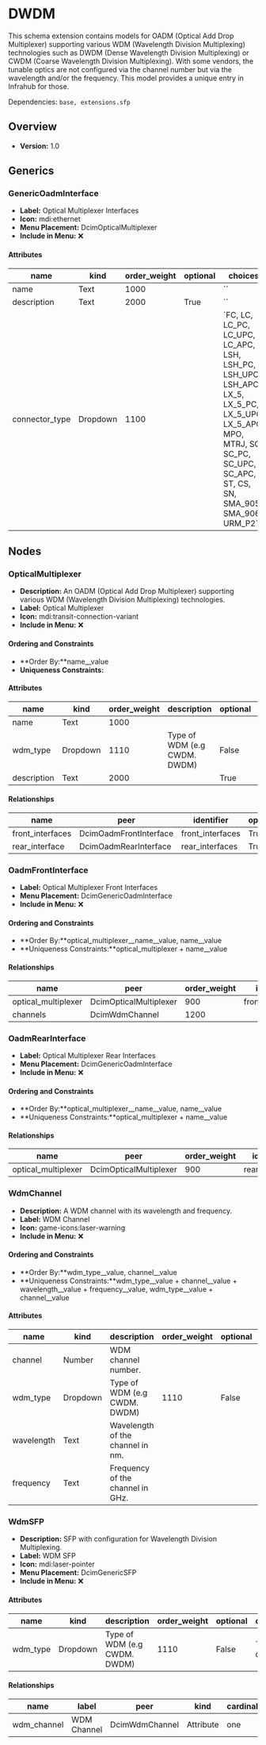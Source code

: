 # DWDM

This schema extension contains models for OADM (Optical Add Drop Multiplexer) supporting various WDM (Wavelength Division Multiplexing) technologies such as DWDM (Dense Wavelength Division Multiplexing) or CWDM (Coarse Wavelength Division Multiplexing). With some vendors, the tunable optics are not configured via the channel number but via the wavelength and/or the frequency. This model provides a unique entry in Infrahub for those.

Dependencies: `base, extensions.sfp`

## Overview

- **Version:** 1.0

## Generics

### GenericOadmInterface

- **Label:** Optical Multiplexer Interfaces
- **Icon:** mdi:ethernet
- **Menu Placement:** DcimOpticalMultiplexer
- **Include in Menu:** ❌

#### Attributes

| name | kind | order_weight | optional | choices |
| ---- | ---- | ------------ | -------- | ------- |
| name | Text | 1000 |  | \`\` |
| description | Text | 2000 | True | \`\` |
| connector\_type | Dropdown | 1100 |  | \`FC, LC, LC\_PC, LC\_UPC, LC\_APC, LSH, LSH\_PC, LSH\_UPC, LSH\_APC, LX\_5, LX\_5\_PC, LX\_5\_UPC, LX\_5\_APC, MPO, MTRJ, SC, SC\_PC, SC\_UPC, SC\_APC, ST, CS, SN, SMA\_905, SMA\_906, URM\_P2\` |

## Nodes

### OpticalMultiplexer

- **Description:** An OADM (Optical Add Drop Multiplexer) supporting various WDM (Wavelength Division Multiplexing) technologies.
- **Label:** Optical Multiplexer
- **Icon:** mdi:transit-connection-variant
- **Include in Menu:** ❌

#### Ordering and Constraints

- **Order By:**name__value
- **Uniqueness Constraints:**

#### Attributes

| name | kind | order_weight | description | optional | choices | default_value |
| ---- | ---- | ------------ | ----------- | -------- | ------- | ------------- |
| name | Text | 1000 |  |  | \`\` |  |
| wdm\_type | Dropdown | 1110 | Type of WDM \(e\.g CWDM\. DWDM\) | False | \`cwdm, dwdm\` | dwdm |
| description | Text | 2000 |  | True | \`\` |  |

#### Relationships

| name | peer | identifier | optional | cardinality | kind |
| ---- | ---- | ---------- | -------- | ----------- | ---- |
| front\_interfaces | DcimOadmFrontInterface | front\_interfaces | True | many | Component |
| rear\_interface | DcimOadmRearInterface | rear\_interfaces | True | one | Component |

### OadmFrontInterface

- **Label:** Optical Multiplexer Front Interfaces
- **Menu Placement:** DcimGenericOadmInterface
- **Include in Menu:** ❌

#### Ordering and Constraints

- **Order By:**optical_multiplexer__name__value, name__value
- **Uniqueness Constraints:**optical_multiplexer + name__value

#### Relationships

| name | peer | order_weight | identifier | optional | cardinality | kind |
| ---- | ---- | ------------ | ---------- | -------- | ----------- | ---- |
| optical\_multiplexer | DcimOpticalMultiplexer | 900 | front\_interfaces | False | one | Parent |
| channels | DcimWdmChannel | 1200 |  | True | many | Attribute |

### OadmRearInterface

- **Label:** Optical Multiplexer Rear Interfaces
- **Menu Placement:** DcimGenericOadmInterface
- **Include in Menu:** ❌

#### Ordering and Constraints

- **Order By:**optical_multiplexer__name__value, name__value
- **Uniqueness Constraints:**optical_multiplexer + name__value

#### Relationships

| name | peer | order_weight | identifier | optional | cardinality | kind |
| ---- | ---- | ------------ | ---------- | -------- | ----------- | ---- |
| optical\_multiplexer | DcimOpticalMultiplexer | 900 | rear\_interface | False | one | Parent |

### WdmChannel

- **Description:** A WDM channel with its wavelength and frequency.
- **Label:** WDM Channel
- **Icon:** game-icons:laser-warning
- **Include in Menu:** ❌

#### Ordering and Constraints

- **Order By:**wdm_type__value, channel__value
- **Uniqueness Constraints:**wdm_type__value + channel__value + wavelength__value + frequency__value, wdm_type__value + channel__value

#### Attributes

| name | kind | description | order_weight | optional | choices | default_value | label |
| ---- | ---- | ----------- | ------------ | -------- | ------- | ------------- | ----- |
| channel | Number | WDM channel number\. |  |  | \`\` |  |  |
| wdm\_type | Dropdown | Type of WDM \(e\.g CWDM\. DWDM\) | 1110 | False | \`cwdm, dwdm\` | dwdm |  |
| wavelength | Text | Wavelength of the channel in nm\. |  |  | \`\` |  | Wavelength \(nm\) |
| frequency | Text | Frequency of the channel in GHz\. |  |  | \`\` |  | Frequency \(GHz\) |

### WdmSFP

- **Description:** SFP with configuration for Wavelength Division Multiplexing.
- **Label:** WDM SFP
- **Icon:** mdi:laser-pointer
- **Menu Placement:** DcimGenericSFP
- **Include in Menu:** ❌

#### Attributes

| name | kind | description | order_weight | optional | choices | default_value |
| ---- | ---- | ----------- | ------------ | -------- | ------- | ------------- |
| wdm\_type | Dropdown | Type of WDM \(e\.g CWDM\. DWDM\) | 1110 | False | \`cwdm, dwdm\` | dwdm |

#### Relationships

| name | label | peer | kind | cardinality | optional | order_weight |
| ---- | ----- | ---- | ---- | ----------- | -------- | ------------ |
| wdm\_channel | WDM Channel | DcimWdmChannel | Attribute | one | False | 1150 |
